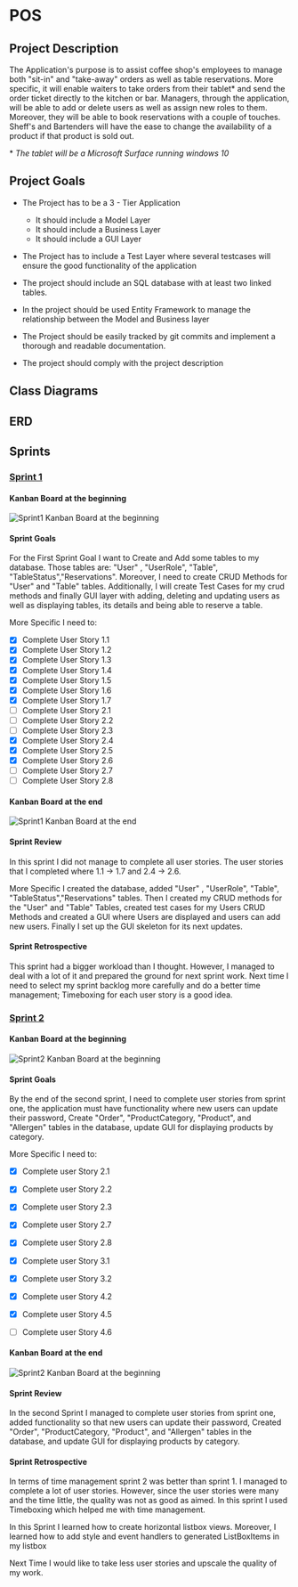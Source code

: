 # POS 

## Project Description

The Application's purpose is to assist coffee shop's employees to manage both "sit-in" and "take-away" orders as well as table reservations. More specific, it will enable waiters to take orders from their tablet* and send the order ticket directly to the kitchen or bar. Managers, through the application, will be able to add or delete users as well as assign new roles to them. Moreover, they will be able to book reservations with a couple of touches. Sheff's and Bartenders will have the ease to change the availability of a product if that product is sold out.

\* *The tablet will be a Microsoft Surface running windows 10*

## Project Goals

* The Project has to be a 3 - Tier Application
    * It should include a Model Layer
    * It should include a Business Layer
    * It should include a GUI Layer
* The Project has to include a Test Layer where several testcases will ensure the good functionality of the application
* The project should include an SQL database with at least two linked tables.
* In the project should be used Entity Framework to manage the relationship between the Model and Business layer

* The Project should be easily tracked by git commits and implement a thorough and readable documentation.

* The project should comply with the project description

## Class Diagrams

## ERD

## Sprints

### <u>Sprint  1</u>

#### Kanban Board at the beginning

![Sprint1 Kanban Board at the beginning](/Images/KanbanBoard-Sprint1_Beginning.png)

#### Sprint Goals

For the First Sprint Goal I want to Create and Add some tables to my database. Those tables are: "User" , "UserRole", "Table", "TableStatus","Reservations". Moreover, I need to create CRUD Methods for "User" and "Table" tables. Additionally, I will create Test Cases for my crud methods and finally  GUI layer with adding, deleting and updating users as well as displaying tables, its details and being able to reserve a table.

More Specific I need to:

- [x] Complete User Story 1.1  
- [x] Complete User Story 1.2
- [x] Complete User Story 1.3
- [x] Complete User Story 1.4
- [x] Complete User Story 1.5
- [x] Complete User Story 1.6
- [x] Complete User Story 1.7
- [ ] Complete User Story 2.1
- [ ] Complete User Story 2.2
- [ ] Complete User Story 2.3
- [x] Complete User Story 2.4
- [x] Complete User Story 2.5
- [x] Complete User Story 2.6
- [ ] Complete User Story 2.7
- [ ] Complete User Story 2.8

#### Kanban Board at the end

![Sprint1 Kanban Board at the end](/Images/KanbanBoard-Sprint1_End.png)
#### Sprint Review

In this sprint I did not manage to complete all user stories. The user stories that I completed where 1.1 -> 1.7 and 2.4 -> 2.6.

More Specific I created the database, added  "User" , "UserRole", "Table", "TableStatus","Reservations" tables. Then I created my CRUD methods for the "User" and "Table" Tables, created test cases for my Users CRUD Methods and created a GUI where Users are displayed and users can add new users. Finally I set up the GUI skeleton for its next updates.

#### Sprint Retrospective

This sprint had a bigger workload than I thought. However, I managed to deal with a lot of it and prepared the ground for next sprint work. Next time I need to select my sprint backlog more carefully and do a better time management; Timeboxing for each user story is a good idea.

### <u>Sprint  2</u>

#### Kanban Board at the beginning

![Sprint2 Kanban Board at the beginning](/Images/KanbanBoard-Sprint2_Beginning.png)

#### Sprint Goals

By the end of the second sprint, I need to complete user stories from sprint one, the application must have functionality where new users can update their password, Create "Order", "ProductCategory, "Product", and "Allergen" tables in the database, update GUI for displaying products by category.

More Specific I need to:

- [x] Complete user Story 2.1
- [x] Complete user Story 2.2
- [x] Complete user Story 2.3
- [x] Complete user Story 2.7
- [x] Complete user Story 2.8
- [x] Complete user Story 3.1
- [x] Complete user Story 3.2
- [x] Complete user Story 4.2
- [x] Complete user Story 4.5
- [ ] Complete user Story 4.6


#### Kanban Board at the end
![Sprint2 Kanban Board at the beginning](/Images/KanbanBoard-Sprint2_End.png)

#### Sprint Review

In the second Sprint I managed to complete user stories from sprint one, added functionality so that new users can update their password, Created "Order", "ProductCategory, "Product", and "Allergen" tables in the database, and update GUI for displaying products by category.


#### Sprint Retrospective

In terms of time management sprint 2 was better than sprint 1. I managed to complete a lot of user stories. However, since the user stories were many and the time little, the quality was not as good as aimed. In this sprint I used Timeboxing which helped me with time management. 

In this Sprint I learned how to create horizontal listbox views. Moreover, I learned how to add style and event handlers to generated ListBoxItems in my listbox

Next Time I would like to take less user stories and upscale the quality of my work.